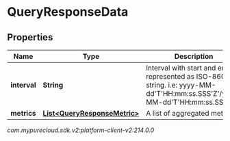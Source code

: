 # QueryResponseData


## Properties

| Name | Type | Description | Notes |
| ------------ | ------------- | ------------- | ------------- |
| **interval** | **String** | Interval with start and end represented as ISO-8601 string. i.e: yyyy-MM-dd'T'HH:mm:ss.SSS'Z'/yyyy-MM-dd'T'HH:mm:ss.SSS'Z' |  [optional] |
| **metrics** | [**List&lt;QueryResponseMetric&gt;**](QueryResponseMetric) | A list of aggregated metrics |  [optional] |




_com.mypurecloud.sdk.v2:platform-client-v2:214.0.0_
